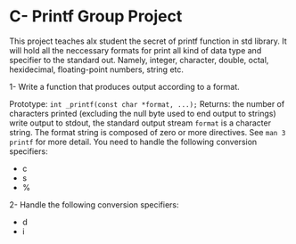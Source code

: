 # C- Printf Group Project
 This project teaches alx student the secret of printf function in std library.
 It will hold all the neccessary formats for print all kind of data type and specifier
 to the standard out. Namely, integer, character, double, octal, hexidecimal,
 floating-point numbers, string etc.

 1- Write a function that produces output according to a format.

 Prototype: ```int _printf(const char *format, ...);```
 Returns: the number of characters printed (excluding the null byte used to end output to strings)
 write output to stdout, the standard output stream
 ```format``` is a character string. The format string is composed of zero or more directives. See ```man 3 printf``` for more detail. You need to handle the following conversion specifiers:
 * c
 * s
 * %

2- Handle the following conversion specifiers:

 * d
 * i
